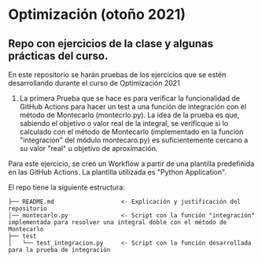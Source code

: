 # Optimización (otoño 2021)
## Repo con ejercicios de la clase y algunas prácticas del curso.

En este repositorio se harán pruebas de los ejercicios que se estén desarrollando durante el curso de Optimización 2021

1) La primera Prueba que se hace es para verificar la funcionalidad de GitHub Actions para hacer un test a una función de integración con el método de Montecarlo (montecrlo.py). La idea de la prueba es que, sabiendo el objetivo o valor real de la integral, se verificque si lo calculado con el método de Montecarlo (implementado en la función "integracion" del módulo montecaro.py) es suficientemente cercano a su valor "real" u objetivo de aproximación.

Para este ejercicio, se creó un Workflow a partir de una plantilla predefinida en las GitHub Actions. La plantilla utilizada es "Python Application".

El repo tiene la siguiente estructura:

```
├── README.md                   <- Explicación y justificación del repositorio
│── montecarlo.py               <- Script con la función "integración" implementada para resolver una integral doble con el método de Montecarlo
├── test
│   └── test_integracion.py     <- Script con la función desarrollada para la prueba de integración
```
